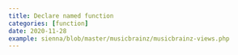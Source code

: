 ```yaml
---
title: Declare named function
categories: [function]
date: 2020-11-28
example: sienna/blob/master/musicbrainz/musicbrainz-views.php
---
```

